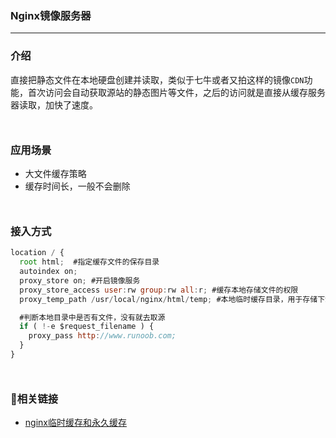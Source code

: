 ### Nginx镜像服务器
***

### 介绍
直接把静态⽂件在本地硬盘创建并读取，类似于七⽜或者⼜拍这样的镜像`CDN`功能，⾸次访问会⾃动获取源站的静态图⽚等⽂件，之后的访问就是直接从缓存服务器读取，加快了速度。
<div style='margin-top: 50px'></div>

### 应用场景
- ⼤⽂件缓存策略
- 缓存时间⻓，⼀般不会删除
<div style='margin-top: 50px'></div>

### 接入方式
```js
location / {
  root html;  #指定缓存文件的保存目录
  autoindex on;
  proxy_store on; #开启镜像服务
  proxy_store_access user:rw group:rw all:r; #缓存本地存储⽂件的权限
  proxy_temp_path /usr/local/nginx/html/temp; #本地临时缓存⽬录，用于存储下载过程。最终文件还是存储在html中的

  #判断本地⽬录中是否有⽂件，没有就去取源
  if ( !-e $request_filename ) {
    proxy_pass http://www.runoob.com;
  }
}
```

<div style='margin-top: 50px'></div>

### 🔗相关链接
- [nginx临时缓存和永久缓存](https://blog.csdn.net/xiaoxiao_yingzi/article/details/93197397?utm_medium=distribute.pc_relevant.none-task-blog-2%7Edefault%7EBlogCommendFromMachineLearnPai2%7Edefault-5.control&depth_1-utm_source=distribute.pc_relevant.none-task-blog-2%7Edefault%7EBlogCommendFromMachineLearnPai2%7Edefault-5.control)